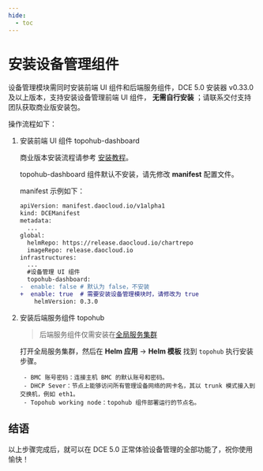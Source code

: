 ```yaml
---
hide:
  - toc
---
```


# 安装设备管理组件

设备管理模块需同时安装前端 UI 组件和后端服务组件，DCE 5.0 安装器 v0.33.0 及以上版本，支持安装设备管理前端 UI 组件，
**无需自行安装** ；请联系交付支持团队获取商业版安装包。

操作流程如下：

1. 安装前端 UI 组件 topohub-dashboard

    商业版本安装流程请参考 [安装教程](../../install/index.md)。

    topohub-dashboard 组件默认不安装，请先修改 **manifest** 配置文件。

    manifest 示例如下：

    ```diff
    apiVersion: manifest.daocloud.io/v1alpha1
    kind: DCEManifest
    metadata:
      ...
    global:
      helmRepo: https://release.daocloud.io/chartrepo
      imageRepo: release.daocloud.io
    infrastructures:
      ...
      #设备管理 UI 组件
      topohub-dashboard:
    -  enable: false # 默认为 false，不安装
    +  enable: true  # 需要安装设备管理模块时，请修改为 true
        helmVersion: 0.3.0
    ```

2. 安装后端服务组件 topohub

    > 后端服务组件仅需安装在[全局服务集群](../../kpanda/user-guide/clusters/cluster-role.md#_2)

    打开全局服务集群，然后在 __Helm 应用__ -> __Helm 模板__ 找到 `topohub` 执行安装步骤。

        - BMC 账号密码：连接主机 BMC 的默认账号和密码。
        - DHCP Sever：节点上能够访问所有管理设备网络的网卡名，其以 trunk 模式接入到交换机，例如 eth1。
        - Topohub working node：topohub 组件部署运行的节点名。

## 结语

以上步骤完成后，就可以在 DCE 5.0 正常体验设备管理的全部功能了，祝你使用愉快！
